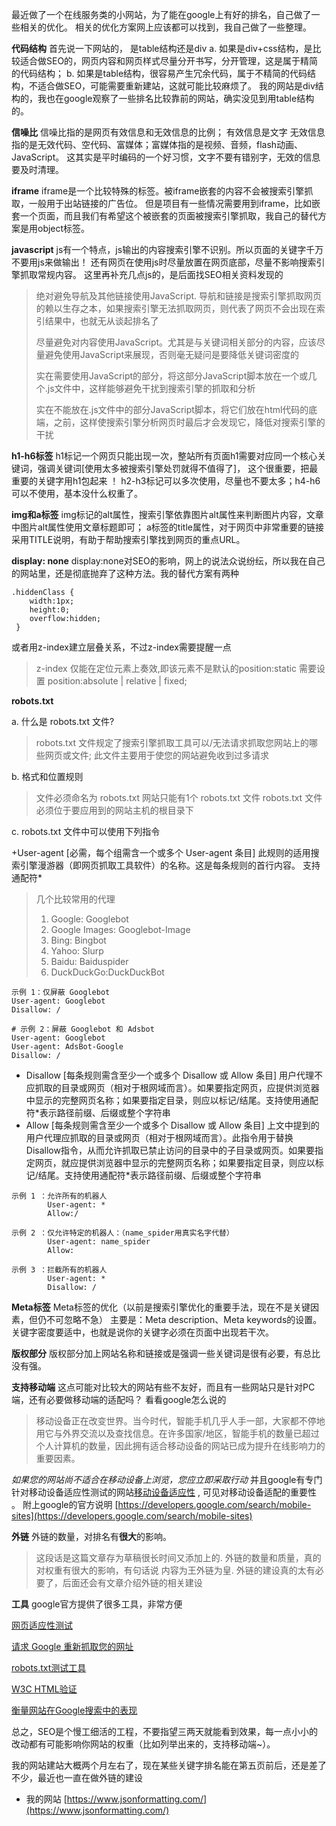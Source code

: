 最近做了一个在线服务类的小网站，为了能在google上有好的排名，自己做了一些相关的优化。
相关的优化方案网上应该都可以找到，我自己做了一些整理。

**代码结构**
首先说一下网站的， 是table结构还是div
a. 如果是div+css结构，是比较适合做SEO的，网页内容和网页样式尽量分开书写，分开管理，这是属于精简的代码结构；
b. 如果是table结构，很容易产生冗余代码，属于不精简的代码结构，不适合做SEO，可能需要重新建站，这就可能比较麻烦了。
我的网站是div结构的，我也在google观察了一些排名比较靠前的网站，确实没见到用table结构的。

**信噪比**
信噪比指的是网页有效信息和无效信息的比例；
有效信息是文字
无效信息指的是无效代码、空代码、富媒体；富媒体指的是视频、音频，flash动画、JavaScript。
这其实是平时编码的一个好习惯，文字不要有错别字，无效的信息要及时清理。

**iframe**
iframe是一个比较特殊的标签。被iframe嵌套的内容不会被搜索引擎抓取，一般用于出站链接的广告位。
但是项目有一些情况需要用到iframe，比如嵌套一个页面，而且我们有希望这个被嵌套的页面被搜索引擎抓取，我自己的替代方案是用object标签。

**javascript**
js有一个特点，js输出的内容搜索引擎不识别。所以页面的关键字千万不要用js来做输出！
还有网页在使用js时尽量放置在网页底部，尽量不影响搜索引擎抓取常规内容。
这里再补充几点js的，是后面找SEO相关资料发现的

> 绝对避免导航及其他链接使用JavaScript. 导航和链接是搜索引擎抓取网页的赖以生存之本，如果搜索引擎无法抓取网页，则代表了网页不会出现在索引结果中，也就无从谈起排名了
> 
> 尽量避免对内容使用JavaScript。尤其是与关键词相关部分的内容，应该尽量避免使用JavaScript来展现，否则毫无疑问是要降低关键词密度的
> 
> 实在需要使用JavaScript的部分，将这部分JavaScript脚本放在一个或几个.js文件中，这样能够避免干扰到搜索引擎的抓取和分析
> 
> 实在不能放在.js文件中的部分JavaScript脚本，将它们放在html代码的底端，之前，这样使搜索引擎分析网页时最后才会发现它，降低对搜索引擎的干扰

**h1-h6标签**
h1标记一个网页只能出现一次，整站所有页面h1需要对应同一个核心关键词，强调关键词[使用太多被搜索引擎处罚就得不值得了]，
这个很重要，把最重要的关键字用h1包起来 ！
h2-h3标记可以多次使用，尽量也不要太多；h4-h6可以不使用，基本没什么权重了。

**img和a标签**
img标记的alt属性，搜索引擎依靠图片alt属性来判断图片内容，文章中图片alt属性使用文章标题即可；
a标签的title属性，对于网页中非常重要的链接采用TITLE说明，有助于帮助搜索引擎找到网页的重点URL。

**display: none**
display:none对SEO的影响，网上的说法众说纷纭，所以我在自己的网站里，还是彻底抛弃了这种方法。我的替代方案有两种

```
.hiddenClass {
    width:1px;
    height:0;
    overflow:hidden;
 }
```

或者用z-index建立层叠关系，不过z-index需要提醒一点

> z-index 仅能在定位元素上奏效,即该元素不是默认的position:static
> 需要设置 position:absolute \| relative \| fixed;

**robots.txt**

a. 什么是 robots.txt 文件?

> robots.txt 文件规定了搜索引擎抓取工具可以/无法请求抓取您网站上的哪些网页或文件;
> 此文件主要用于使您的网站避免收到过多请求

b. 格式和位置规则

> 文件必须命名为 robots.txt
> 网站只能有1个 robots.txt 文件
> robots.txt 文件必须位于要应用到的网站主机的根目录下

c. robots.txt 文件中可以使用下列指令

+User-agent [必需，每个组需含一个或多个 User-agent 条目]
此规则的适用搜索引擎漫游器（即网页抓取工具软件）的名称。这是每条规则的首行内容。
支持通配符\*

> 几个比较常用的代理
> 
> 
> 1. Google: Googlebot
> 2. Google Images: Googlebot-Image
> 3. Bing: Bingbot
> 4. Yahoo: Slurp
> 5. Baidu: Baiduspider
> 6. DuckDuckGo:DuckDuckBot

```
示例 1：仅屏蔽 Googlebot
User-agent: Googlebot
Disallow: /

# 示例 2：屏蔽 Googlebot 和 Adsbot
User-agent: Googlebot
User-agent: AdsBot-Google
Disallow: /
```

* Disallow [每条规则需含至少一个或多个 Disallow 或 Allow 条目]
用户代理不应抓取的目录或网页（相对于根网域而言）。如果要指定网页，应提供浏览器中显示的完整网页名称；如果要指定目录，则应以标记/结尾。支持使用通配符\*表示路径前缀、后缀或整个字符串
* Allow [每条规则需含至少一个或多个 Disallow 或 Allow 条目]
上文中提到的用户代理应抓取的目录或网页（相对于根网域而言）。此指令用于替换Disallow指令，从而允许抓取已禁止访问的目录中的子目录或网页。如果要指定网页，就应提供浏览器中显示的完整网页名称；如果要指定目录，则应以标记/结尾。支持使用通配符\*表示路径前缀、后缀或整个字符串

```
示例 1 ：允许所有的机器人
        User-agent: *
        Allow:/
```

```
示例 2 ：仅允许特定的机器人：（name_spider用真实名字代替）
        User-agent: name_spider
        Allow:
```

```
示例 3 ：拦截所有的机器人
        User-agent: *
        Disallow: /
```

**Meta标签**
Meta标签的优化（以前是搜索引擎优化的重要手法，现在不是关键因素，但仍不可忽略不急） 主要是：Meta description、Meta keywords的设置。关键字密度要适中，也就是说你的关键字必须在页面中出现若干次。

**版权部分**
版权部分加上网站名称和链接或是强调一些关键词是很有必要，有总比没有强。

**支持移动端**
这点可能对比较大的网站有些不友好，而且有一些网站只是针对PC端，还有必要做移动端的适配吗？ 看看google怎么说的

> 移动设备正在改变世界。当今时代，智能手机几乎人手一部，大家都不停地用它与外界交流以及查找信息。在许多国家/地区，智能手机的数量已超过个人计算机的数量，因此拥有适合移动设备的网站已成为提升在线影响力的重要因素。

*如果您的网站尚不适合在移动设备上浏览，您应立即采取行动*
并且google有专门针对移动设备适应性测试的网站[移动设备适应性](https://search.google.com/test/mobile-friendly) , 可见对移动设备适配的重要性 。
附上google的官方说明 [https://developers.google.com/search/mobile-sites](https://developers.google.com/search/mobile-sites)


**外链**
外链的数量，对排名有**很大**的影响。

> 这段话是这篇文章存为草稿很长时间又添加上的. 外链的数量和质量，真的对权重有很大的影响，有句话说 内容为王外链为皇. 外链的建设真的太有必要了，后面还会有文章介绍外链的相关建设

**工具**
google官方提供了很多工具，非常方便

<a href="https://search.google.com/test/mobile-friendly" target="_blank">网页适应性测试</a>

[请求 Google 重新抓取您的网址](https://developers.google.com/search/docs/advanced/crawling/ask-google-to-recrawl)

[robots.txt测试工具](https://support.google.com/webmasters/answer/6062598)

<a href="https://validator.w3.org/" target="_blank">W3C HTML验证</a>

[衡量网站在Google搜索中的表现](https://developers.google.com/search/docs/basics/measure-performance-on-google/)

总之，SEO是个慢工细活的工程，不要指望三两天就能看到效果，每一点小小的改动都有可能影响你网站的权重（比如列举出来的，支持移动端\~）。

我的网站建站大概两个月左右了，现在某些关键字排名能在第五页前后，还是差了不少，最近也一直在做外链的建设

* 我的网站 [https://www.jsonformatting.com/](https://www.jsonformatting.com/)